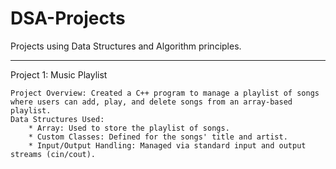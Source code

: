 # DSA-Projects
Projects using Data Structures and Algorithm principles.
_____________________________________________________________________________

Project 1: Music Playlist

    Project Overview: Created a C++ program to manage a playlist of songs where users can add, play, and delete songs from an array-based playlist.
    Data Structures Used:
        * Array: Used to store the playlist of songs.
        * Custom Classes: Defined for the songs' title and artist.
        * Input/Output Handling: Managed via standard input and output streams (cin/cout).
